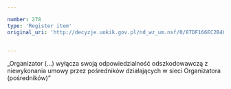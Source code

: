 ```yaml
---

number: 278
type: 'Register item'
original_uri: 'http://decyzje.uokik.gov.pl/nd_wz_um.nsf/0/87DF166EC2B480A4C12572DD003294C2?OpenDocument'


---
```


„Organizator (...) wyłącza swoją odpowiedzialność odszkodowawczą z niewykonania umowy przez pośredników działających w sieci Organizatora (pośredników)”
